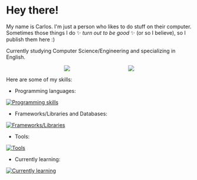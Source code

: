 # Hey there! 

My name is Carlos. I'm just a person who likes to do stuff on their computer. Sometimes those things I do ✨ *turn out to be good* ✨ (or so I believe), so I publish them here :)

Currently studying Computer Science/Engineering and specializing in English.

<p align="center" style="display: flex; justify-content: space-evenly; align-items: center;">
    <img src="https://github-readme-stats.vercel.app/api?username=justcarlux&show_icons=true&theme=transparent&hide_rank=true"></img>
    <img src="https://github-readme-stats.vercel.app/api/top-langs/?username=justcarlux&layout=compact&theme=transparent"></img>
</p>

Here are some of my skills:

- Programming languages:

[![Programming skills](https://skillicons.dev/icons?i=html,css,js,ts,python,java,cs)](https://skillicons.dev)

- Frameworks/Libraries and Databases:

[![Frameworks/Libraries](https://skillicons.dev/icons?i=discordjs,bootstrap,sequelize,express,electron,react,nextjs,tailwind,mongodb,mysql)](https://skillicons.dev)

- Tools:

[![Tools](https://skillicons.dev/icons?i=figma,git,idea,eclipse,vscode,maven,visualstudio,ps,mint)](https://skillicons.dev)

- Currently learning:

[![Currently learning](https://skillicons.dev/icons?i=rust,cpp)](https://skillicons.dev)